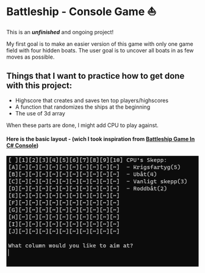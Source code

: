 # Battleship - Console Game :boat:

This is an ***unfinished*** and ongoing project! 

My first goal is to make an easier version of this game with only one game field with four hidden boats. 
The user goal is to uncover all boats in as few moves as possible.

## Things that I want to practice how to get done with this project: 
- Highscore that creates and saves ten top players/highscores
- A function that randomizes the ships at the beginning
- The use of 3d array

When these parts are done, I might add CPU to play against.

#### Here is the basic layout - (wich I took inspiration from [Battleship Game In C# Console](https://www.c-sharpcorner.com/blogs/battleship-game-in-c-sharp-console-part-1))

![Game field](https://github.com/Bubbelbad/BattlefieldConsoleApp/blob/master/Screenshot%202023-10-30%20004901.png?raw=true)


